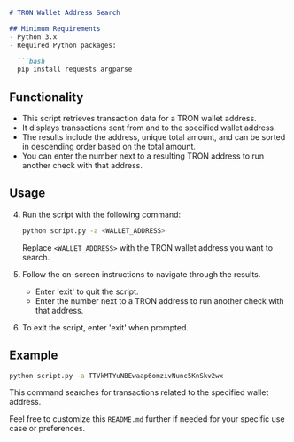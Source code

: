 ```markdown
# TRON Wallet Address Search

## Minimum Requirements
- Python 3.x
- Required Python packages:

  ```bash
  pip install requests argparse
  ```

## Functionality

- This script retrieves transaction data for a TRON wallet address.
- It displays transactions sent from and to the specified wallet address.
- The results include the address, unique total amount, and can be sorted in descending order based on the total amount.
- You can enter the number next to a resulting TRON address to run another check with that address.

## Usage

4. Run the script with the following command:
   ```bash
   python script.py -a <WALLET_ADDRESS>
   ```

   Replace `<WALLET_ADDRESS>` with the TRON wallet address you want to search.

5. Follow the on-screen instructions to navigate through the results.
   - Enter 'exit' to quit the script.
   - Enter the number next to a TRON address to run another check with that address.

6. To exit the script, enter 'exit' when prompted.

## Example
   ```bash
   python script.py -a TTVkMTYuNBEwaap6omzivNunc5KnSkv2wx
   ```

   This command searches for transactions related to the specified wallet address.

Feel free to customize this `README.md` further if needed for your specific use case or preferences.
